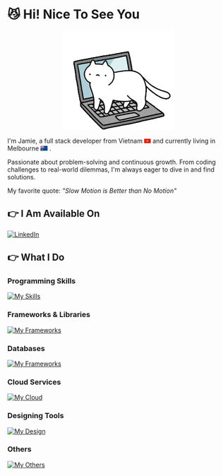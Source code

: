 # :smirk_cat: Hi! Nice To See You
<p align="center">
  <img src="/asset/cat-on-computer.gif" alt="Alt text" width="250">
</p>

I'm Jamie, a full stack developer from Vietnam <img src="/asset/vietnam-flag.jpg" alt="Flag" width="15"> and currently living in Melbourne <img src="/asset/aus-flag.png" alt="Flag" width="16"> .

Passionate about problem-solving and continuous growth. From coding challenges to real-world dilemmas, I'm always eager to dive in and find solutions.

My favorite quote: _"Slow Motion is Better than No Motion"_

## :point_right: I Am Available On
[![LinkedIn](https://skillicons.dev/icons?i=linkedin&theme=light)](https://www.linkedin.com/in/adnguyen2509/)

## :point_right: What I Do
### Programming Skills
[![My Skills](https://skillicons.dev/icons?i=javascript,nodejs,py,java,cs,html,css,php&theme=light)]()

### Frameworks & Libraries
[![My Frameworks](https://skillicons.dev/icons?i=react,express,tailwind,vite,django,sequelize,materialui,dotnet,bootstrap&theme=light)]()

### Databases
[![My Frameworks](https://skillicons.dev/icons?i=mongodb,postgres,mysql,firebase&theme=light)]()

### Cloud Services
[![My Cloud](https://skillicons.dev/icons?i=aws,azure,heroku,gcp&theme=light)]()

### Designing Tools
[![My Design](https://skillicons.dev/icons?i=figma,xd,ps&theme=light)]()

### Others
[![My Others](https://skillicons.dev/icons?i=postman,bitbucket,git,github,visualstudio,vscode,webstorm,discord&theme=light)]()
